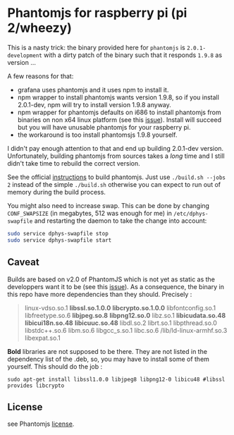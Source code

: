 # Phantomjs for raspberry pi (pi 2/wheezy)
This is a nasty trick: the binary provided here for `phantomjs` is `2.0.1-development`
with a dirty patch of the binary such that it responds `1.9.8` as version ...

A few reasons for that:
- grafana uses phantomjs and it uses npm to install it.
- npm wrapper to install phantomjs wants version 1.9.8, so if you install 2.0.1-dev,
npm will try to install version 1.9.8 anyway.
- npm wrapper for phantomjs defaults on i686 to install phantomjs from binaries on non x64 linux platform
(see this [issue](https://github.com/Medium/phantomjs/issues/376)). Install will succeed but you will have
unusable phantomjs for your raspberry pi.
- the workaround is too install phantomsjs 1.9.8 yourself.

I didn't pay enough attention to that and end up building 2.0.1-dev version.
Unfortunately, building phantomjs from sources takes a *long* time and I still
didn't take time to rebuild the correct version.

See the official [instructions](http://phantomjs.org/build.html) to build phantomjs.
Just use `./build.sh --jobs 2` instead of the simple `./build.sh` otherwise you can
expect to run out of memory during the build process.

You might also need to increase swap. This can be done by changing `CONF_SWAPSIZE` (in megabytes,
512 was enough for me)
in `/etc/dphys-swapfile` and restarting the daemon to take the change into account:
```bash 
sudo service dphys-swapfile stop
sudo service dphys-swapfile start
```

## Caveat
Builds are based on v2.0 of PhantomJS which is not yet as static as the developpers want it to be
(see this [issue](https://github.com/ariya/phantomjs/issues/12948)). As a consequence, the binary
in this repo have more dependencies than they should. Precisely :

> linux-vdso.so.1
> **libssl.so.1.0.0**
> **libcrypto.so.1.0.0**
> libfontconfig.so.1
> libfreetype.so.6
> **libjpeg.so.8**
> **libpng12.so.0**
> libz.so.1
> **libicudata.so.48**
> **libicui18n.so.48**
> **libicuuc.so.48**
> libdl.so.2
> librt.so.1
> libpthread.so.0
> libstdc++.so.6
> libm.so.6
> libgcc_s.so.1
> libc.so.6
> /lib/ld-linux-armhf.so.3
> libexpat.so.1

**Bold** libraries are not supposed to be there. They are not listed in the dependency list
of the .deb, so, you may have to install some of them yourself. This should do the job :

```
sudo apt-get install libssl1.0.0 libjpeg8 libpng12-0 libicu48 #libssl provides libcrypto
```

## License
see Phantomjs [license](https://github.com/ariya/phantomjs/blob/master/LICENSE.BSD).